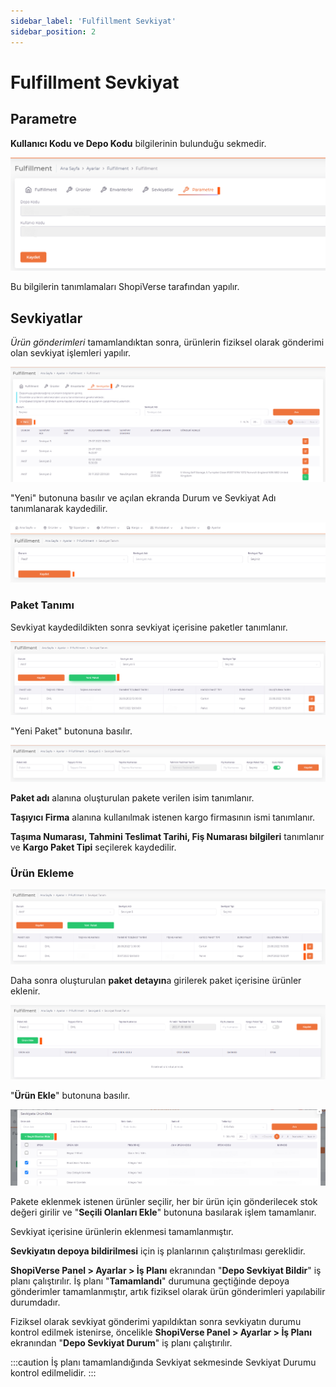 ```yaml
---
sidebar_label: 'Fulfillment Sevkiyat'
sidebar_position: 2
---
```


# Fulfillment Sevkiyat

## Parametre 

**Kullanıcı Kodu ve Depo Kodu** bilgilerinin bulunduğu sekmedir.

![FulfillmentParametert](../img/FulfillmentParametre.png) 

Bu bilgilerin tanımlamaları ShopiVerse tarafından yapılır. 

## Sevkiyatlar 

*Ürün gönderimleri* tamamlandıktan sonra, ürünlerin fiziksel olarak gönderimi olan sevkiyat işlemleri yapılır.

![FulfillmentShipment](../img/FulfilmmentShipment.png) 

"Yeni" butonuna basılır ve açılan ekranda Durum ve Sevkiyat Adı tanımlanarak kaydedilir. 

![FulfillmentShipmentSave](../img/ShipmentSave.png) 

### Paket Tanımı

Sevkiyat kaydedildikten sonra sevkiyat içerisine paketler tanımlanır. 

![FulfillmentNewPocket](../img/ShipmentNewPocket.png) 

"Yeni Paket" butonuna basılır. 

![FulfillmentNewPocketSave](../img/ShipmentNewPocketSave.png)

**Paket adı** alanına oluşturulan pakete verilen isim tanımlanır. 

**Taşıyıcı Firma** alanına kullanılmak istenen kargo firmasının ismi tanımlanır. 

**Taşıma Numarası, Tahmini Teslimat Tarihi, Fiş Numarası bilgileri** tanımlanır ve **Kargo Paket Tipi** seçilerek kaydedilir. 

### Ürün Ekleme

![FulfillmentPocketEdit](../img/ShipmentPocketEdit.png)

Daha sonra oluşturulan **paket detayın**a girilerek paket içerisine ürünler eklenir. 

![FulfillmentNewProduct](../img/ShipmentNewProduct.png)

"**Ürün Ekle**" butonuna basılır. 

![FulfillmentNewProductSave](../img/ShipmentNewProductSave.png)

Pakete eklenmek istenen ürünler seçilir, her bir ürün için gönderilecek stok değeri girilir ve "**Seçili Olanları Ekle**" butonuna basılarak işlem tamamlanır.

Sevkiyat içerisine ürünlerin eklenmesi tamamlanmıştır.  

**Sevkiyatın depoya bildirilmesi** için iş planlarının çalıştırılması gereklidir. 

**ShopiVerse Panel > Ayarlar > İş Planı** ekranından "**Depo Sevkiyat Bildir**" iş planı çalıştırılır. 
İş planı "**Tamamlandı**" durumuna geçtiğinde depoya gönderimler tamamlanmıştır, artık fiziksel olarak ürün gönderimleri yapılabilir durumdadır. 

Fiziksel olarak sevkiyat gönderimi yapıldıktan sonra sevkiyatın durumu kontrol edilmek istenirse, öncelikle **ShopiVerse Panel > Ayarlar > İş Planı** ekranından "**Depo Sevkiyat Durum**" iş planı çalıştırılır. 

:::caution
İş planı tamamlandığında Sevkiyat sekmesinde Sevkiyat Durumu kontrol edilmelidir. 
:::